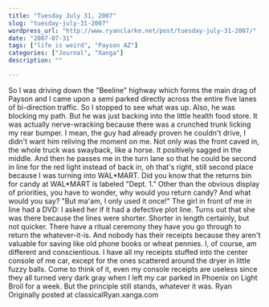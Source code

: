 ```yaml
---
title: "Tuesday July 31, 2007"
slug: "tuesday-july-31-2007"
wordpress_url: "http://www.ryanclarke.net/post/tuesday-july-31-2007/"
date: "2007-07-31"
tags: ["life is weird", "Payson AZ"]
categories: ["Journal", "Xanga"]
description: ""

---
```


So I was driving down the "Beeline" highway which forms the main drag of Payson and I came upon a semi parked directly across the entire five lanes of bi-direction traffic. So I stopped to see what was up. Also, he was blocking my path. But he was just backing into the little health food store. It was actually nerve-wracking because there was a crunched trunk licking my rear bumper. I mean, the guy had already proven he couldn't drive, I didn't want him reliving the moment on me. Not only was the front caved in, the whole truck was swayback, like a horse. It positively sagged in the middle. And then he passes me in the turn lane so that he could be second in line for the red light instead of back in, oh that's right, still second place because I was turning into WAL\*MART.
Did you know that the returns bin for candy at WAL\*MART is labeled "Dept. 1." Other than the obvious display of priorities, you have to wonder, why would you return candy? And what would you say? "But ma'am, I only used it once!"
The girl in front of me in line had a DVD: I asked her if it had a defective plot line. Turns out that she was there because the lines were shorter. Shorter in length certainly, but not quicker. There have a ritual ceremony they have you go through to return the whatever-it-is. And nobody has their receipts because they aren't valuable for saving like old phone books or wheat pennies. I, of course, am different and conscientious. I have all my receipts stuffed into the center console of me car, except for the ones scattered around the dryer in little fuzzy balls. Come to think of it, even my console receipts are useless since they all turned very dark gray when I left my car parked in Phoenix on Light Broil for a week. But the principle still stands, whatever it was.
Ryan
Originally posted at classicalRyan.xanga.com
